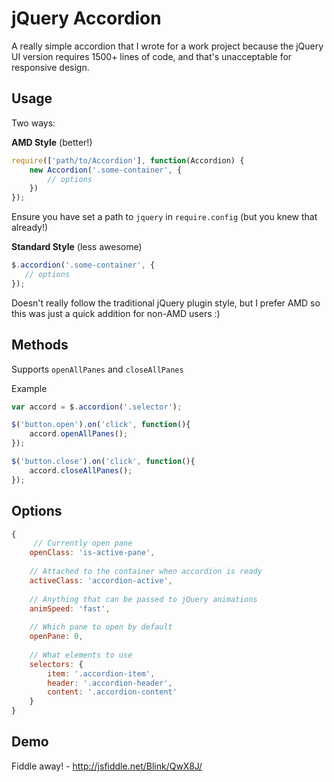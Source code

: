 # jQuery Accordion
A really simple accordion that I wrote for a work project because the jQuery UI version requires 1500+ lines of code, and that's unacceptable for responsive design.

## Usage
Two ways:

__AMD Style__ (better!)

```js
require(['path/to/Accordion'], function(Accordion) {
	new Accordion('.some-container', {
		// options
	})
});
```
Ensure you have set a path to `jquery` in `require.config` (but you knew that already!)

__Standard Style__ (less awesome)

```js
$.accordion('.some-container', {
   // options
});
```
Doesn't really follow the traditional jQuery plugin style, but I prefer AMD so this was just a quick addition for non-AMD users :)

## Methods
Supports `openAllPanes` and `closeAllPanes`

Example
```js
var accord = $.accordion('.selector');

$('button.open').on('click', function(){
    accord.openAllPanes();
});

$('button.close').on('click', function(){
    accord.closeAllPanes();
})​;
```

## Options

```js
{
	 // Currently open pane
    openClass: 'is-active-pane',   
     
    // Attached to the container when accordion is ready
    activeClass: 'accordion-active', 
    
	// Anything that can be passed to jQuery animations  
    animSpeed: 'fast',
    
	// Which pane to open by default
    openPane: 0,
    
	// What elements to use
    selectors: {
        item: '.accordion-item',
        header: '.accordion-header',
        content: '.accordion-content'
    }
}
```

## Demo

Fiddle away! - http://jsfiddle.net/Blink/QwX8J/
